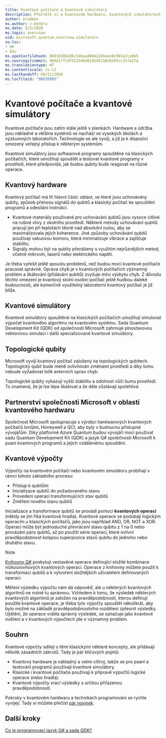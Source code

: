 ```yaml
---
title: Kvantové počítače a kvantové simulátory
description: Přečtěte si o kvantovém hardwaru, kvantových simulátorech a o tom, jak fungují kvantové operace.
author: bradben
ms.author: v-benbra
ms.date: 5/5/2020
ms.topic: overview
uid: microsoft.quantum.overview.simulators
no-loc:
- Q#
- $$v
ms.openlocfilehash: 8691838b2d6c54baa40042245eee8c901a7ca965
ms.sourcegitcommit: 9b0d1ffc8752334bd6145457a826505cc31fa27a
ms.translationtype: HT
ms.contentlocale: cs-CZ
ms.lasthandoff: 09/21/2020
ms.locfileid: "90835005"
---
```

# <a name="quantum-computers-and-quantum-simulators"></a>Kvantové počítače a kvantové simulátory

Kvantové počítače jsou zatím stále ještě v plenkách. Hardware a údržba jsou nákladné a většina systémů se nachází ve vysokých školách a výzkumných laboratořích. Technologie se ale vyvíjí, a již je k dispozici omezený veřejný přístup k některým systémům.

Kvantové simulátory jsou softwarové programy spouštěné na klasických počítačích, které umožňují spouštět a testovat kvantové programy v prostředí, které předpovídá, jak budou qubity bude reagovat na různé operace.

## <a name="quantum-hardware"></a>Kvantový hardware

Kvantový počítač má tři hlavní části: oblast, ve které jsou uchovávány qubity, způsob přenosu signálů do qubitů a klasický počítač ke spouštění programů a odesílání instrukcí.

- Kvantové materiály používané pro uchovávání qubitů jsou vysoce citlivé na rušivé vlivy z okolního prostředí. Některé metody uchovávání qubitů pracují jen při teplotách těsně nad absolutní nulou, aby se maximalizovala jejich koherence. Jiné způsoby uchovávání qubitů používají vakuovou komoru, která minimalizuje vibrace a zajišťuje stabilitu.  
- Signály mohou být na qubity přenášeny s využitím nejrůznějších metod, včetně mikrovln, laserů nebo elektrického napětí.

Je třeba vyřešit ještě spoustu problémů, než budou moci kvantové počítače pracovat správně. Oprava chyb je v kvantových počítačích významný problém a škálování (přidávání qubitů) zvyšuje míru výskytu chyb. Z důvodu těchto omezení je kvantový stolní osobní počítač ještě hudbou daleké budoucnosti, ale komerčně využitelný laboratorní kvantový počítač je již blíže.

## <a name="quantum-simulators"></a>Kvantové simulátory

Kvantové simulátory spouštěné na klasických počítačích umožňují simulovat výpočet kvantového algoritmu na kvantovém systému.  Sada Quantum Development Kit (QDK) od společnosti Microsoft zahrnuje plnostavovou vektorovou simulaci i další specializované kvantové simulátory.

## <a name="topological-qubit"></a>Topologické qubity

Microsoft vyvíjí kvantový počítač založený na topologických qubitech. Topologický qubit bude méně ovlivňován změnami prostředí a díky tomu nebude vyžadovat tolik externích oprav chyb.

Topologické qubity vykazují vyšší stabilitu a odolnost vůči šumu prostředí. To znamená, že je lze lépe škálovat a že déle zůstávají spolehlivé.

## <a name="microsoft-and-quantum-hardware-partnerships"></a>Partnerství společnosti Microsoft v oblasti kvantového hardwaru

Společnost Microsoft spolupracuje s výrobci hardwarových kvantových počítačů IonQmi, Honeywell a QCI, aby byly v budoucnu přístupné vývojářům. Díky platformě Azure Quantum budou vývojáři moci používat sadu Quantum Development Kit (QDK) a jazyk Q# společnosti Microsoft k psaní kvantových programů a jejich vzdálenému spouštění.

## <a name="quantum-computations"></a>Kvantové výpočty

Výpočty na kvantovém počítači nebo kvantovém simulátoru probíhají v rámci tohoto základního procesu:

- Přístup k qubitům
- Inicializace qubitů do požadovaného stavu
- Provedení operací transformujících stav qubitů
- Změření nového stavu qubitů

Inicializace a transformace qubitů se provádí pomocí **kvantových operací** (někdy se jim říká kvantová hradla). Kvantové operace se podobají logickým operacím u klasických počítačů, jako jsou například AND, OR, NOT a XOR. Operací může být jednoduché převrácení stavu qubitu z 1 na 0 nebo provázání páru qubitů, až po použití série operací, které ovlivní pravděpodobnost kolapsu superpozice stavů qubitu do jednoho nebo druhého stavu.

> [!NOTE] 
> [Knihovny Q#](xref:microsoft.quantum.libraries) poskytují vestavěné operace definující složité kombinace nízkoúrovňových kvantových operací. Operace z knihovny můžete použít k transformaci qubitů a k vytvoření složitějších uživatelem definovaných operací.  

Měření výsledku výpočtu nám dá odpověď, ale u některých kvantových algoritmů ne nutně tu správnou. Vzhledem k tomu, že výsledek některých kvantových algoritmů je založen na pravděpodobnosti, kterou definují použité kvantové operace, je třeba tyto výpočty spouštět několikrát, aby bylo možné na základě pravděpodobnostního rozdělení zpřesnit výsledky.  Ujištění, že operace vrátila správný výsledek, se označuje jako kvantové ověření a v kvantových výpočtech jde o významný problém.

## <a name="summary"></a>Souhrn

Kvantové výpočty sdílejí s těmi klasickými některé koncepty, ale přidávají několik zásadních zákrutů. Tady je pár klíčových pojmů:

- Kvantový hardware je nákladný a velmi citlivý, takže se pro psaní a testování programů používají kvantové simulátory.
- Klasické i kvantové počítače používají k přípravě výpočtů logické operace (nebo hradla).
- Kvantové výpočty vrací výsledky s určitou přiřazenou pravděpodobností.

Pokroky v kvantovém hardwaru a technikách programování se rychle vyvíjejí. Tady si můžete přečíst [pár novinek](https://phys.org/search/?search=quantum+computer&s=0).

## <a name="next-steps"></a>Další kroky

[Co je programovací jazyk Q# a sada QDK?](xref:microsoft.quantum.overview.q-sharp)
